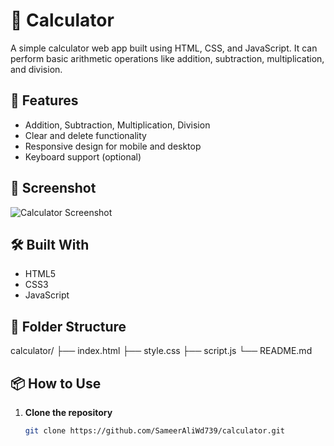 # 🧮 Calculator

A simple calculator web app built using HTML, CSS, and JavaScript. It can perform basic arithmetic operations like addition, subtraction, multiplication, and division.

## 🚀 Features

- Addition, Subtraction, Multiplication, Division
- Clear and delete functionality
- Responsive design for mobile and desktop
- Keyboard support (optional)

## 📸 Screenshot

![Calculator Screenshot](screenshot.png) <!-- Replace with your actual screenshot file -->

## 🛠️ Built With

- HTML5  
- CSS3  
- JavaScript

## 📂 Folder Structure
calculator/
├── index.html
├── style.css
├── script.js
└── README.md
## 📦 How to Use

1. **Clone the repository**
   ```bash
   git clone https://github.com/SameerAliWd739/calculator.git
